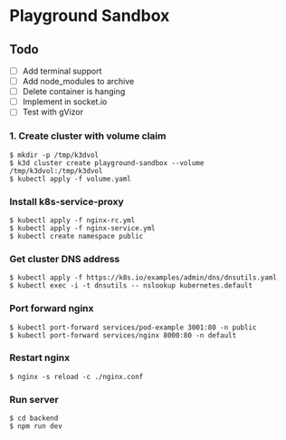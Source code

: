 # Playground Sandbox

## Todo

- [ ] Add terminal support
- [ ] Add node_modules to archive
- [ ] Delete container is hanging
- [ ] Implement in socket.io
- [ ] Test with gVizor

### 1. Create cluster with volume claim

```
$ mkdir -p /tmp/k3dvol
$ k3d cluster create playground-sandbox --volume /tmp/k3dvol:/tmp/k3dvol
$ kubectl apply -f volume.yaml
```

### Install k8s-service-proxy

```
$ kubectl apply -f nginx-rc.yml
$ kubectl apply -f nginx-service.yml
$ kubectl create namespace public
```

### Get cluster DNS address

```
$ kubectl apply -f https://k8s.io/examples/admin/dns/dnsutils.yaml
$ kubectl exec -i -t dnsutils -- nslookup kubernetes.default
```

### Port forward nginx

```
$ kubectl port-forward services/pod-example 3001:80 -n public
$ kubectl port-forward services/nginx 8000:80 -n default
```

### Restart nginx

```
$ nginx -s reload -c ./nginx.conf
```

### Run server

```
$ cd backend
$ npm run dev

```
